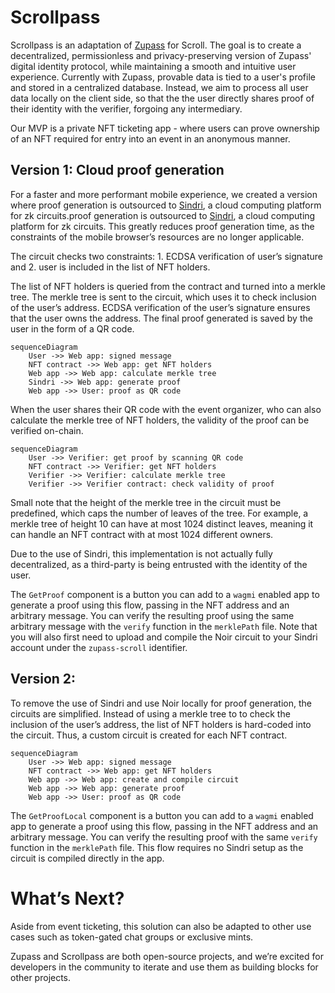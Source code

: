 # Scrollpass 

Scrollpass is an adaptation of [Zupass](https://github.com/proofcarryingdata/zupass) for Scroll. The goal is to create a decentralized, permissionless and privacy-preserving version of Zupass' digital identity protocol, while maintaining a smooth and intuitive user experience. Currently with Zupass, provable data is tied to a user's profile and stored in a centralized database. Instead, we aim to process all user data locally on the client side, so that the the user directly shares proof of their identity with the verifier, forgoing any intermediary.

Our MVP is a private NFT ticketing app - where users can prove ownership of an NFT required for entry into an event in an anonymous manner.

## Version 1: Cloud proof generation

For a faster and more performant mobile experience, we created a version where proof generation is outsourced to [Sindri](https://sindri.app/), a cloud computing platform for zk circuits.proof generation is outsourced to [Sindri](https://sindri.app/), a cloud computing platform for zk circuits. This greatly reduces proof generation time, as the constraints of the mobile browser’s resources are no longer applicable.

The circuit checks two constraints: 1. ECDSA verification of user’s signature and 2. user is included in the list of NFT holders.

The list of NFT holders is queried from the contract and turned into a merkle tree. The merkle tree is sent to the circuit, which uses it to check inclusion of the user’s address. ECDSA verification of the user’s signature ensures that the user owns the address. The final proof generated is saved by the user in the form of a QR code.

```mermaid
sequenceDiagram
	User ->> Web app: signed message
	NFT contract ->> Web app: get NFT holders 
	Web app ->> Web app: calculate merkle tree
	Sindri ->> Web app: generate proof
	Web app ->> User: proof as QR code
```

When the user shares their QR code with the event organizer, who can also calculate the merkle tree of NFT holders, the validity of the proof can be verified on-chain.

```mermaid
sequenceDiagram
	User ->> Verifier: get proof by scanning QR code
	NFT contract ->> Verifier: get NFT holders 
	Verifier ->> Verifier: calculate merkle tree
	Verifier ->> Verifier contract: check validity of proof
```

Small note that the height of the merkle tree in the circuit must be predefined, which caps the number of leaves of the tree. For example, a merkle tree of height 10 can have at most 1024 distinct leaves, meaning it can handle an NFT contract with at most 1024 different owners.

Due to the use of Sindri, this implementation is not actually fully decentralized, as a third-party is being entrusted with the identity of the user.

The `GetProof` component is a button you can add to a `wagmi` enabled app to generate a proof using this flow, passing in the NFT address and an arbitrary message. You can verify the resulting proof using the same arbitrary message with the `verify` function in the `merklePath` file. Note that you will also first need to upload and compile the Noir circuit to your Sindri account under the `zupass-scroll` identifier.

## Version 2: 

To remove the use of Sindri and use Noir locally for proof generation, the circuits are simplified. Instead of using a merkle tree to to check the inclusion of the user’s address, the list of NFT holders is hard-coded into the circuit. Thus, a custom circuit is created for each NFT contract.

```mermaid
sequenceDiagram
	User ->> Web app: signed message
	NFT contract ->> Web app: get NFT holders 
	Web app ->> Web app: create and compile circuit
	Web app ->> Web app: generate proof
	Web app ->> User: proof as QR code
```

The `GetProofLocal` component is a button you can add to a `wagmi` enabled app to generate a proof using this flow, passing in the NFT address and an arbitrary message. You can verify the resulting proof with the same `verify` function in the `merklePath` file. This flow requires no Sindri setup as the circuit is compiled directly in the app.

# What’s Next?

Aside from event ticketing, this solution can also be adapted to other use cases such as token-gated chat groups or exclusive mints. 

Zupass and Scrollpass are both open-source projects, and we’re excited for developers in the community to iterate and use them as building blocks for other projects.